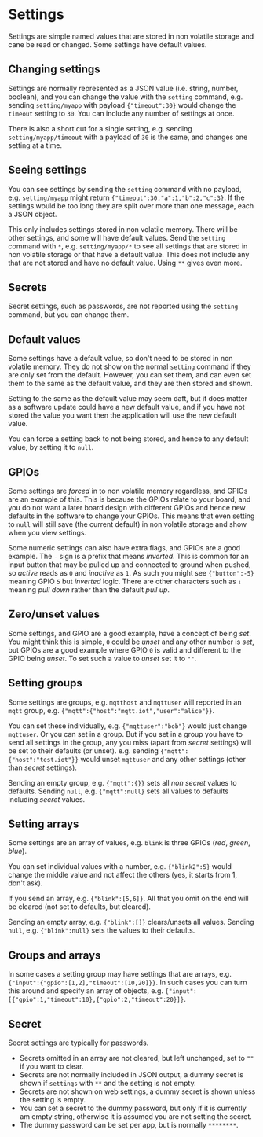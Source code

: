 # Settings

Settings are simple named values that are stored in non volatile storage and cane be read or changed. Some settings have default values.

## Changing settings

Settings are normally represented as a JSON value (i.e. string, number, boolean), and you can change the value with the `setting` command, e.g. sending `setting/myapp` with payload `{"timeout":30}` would change the `timeout` setting to `30`. You can include any number of settings at once.

There is also a short cut for a single setting, e.g. sending `setting/myapp/timeout` with a payload of `30` is the same, and changes one setting at a time.

## Seeing settings

You can see settings by sending the `setting` command with no payload, e.g. `setting/myapp` might return `{"timeout":30,"a":1,"b":2,"c":3}`. If the settings would be too long they are split over more than one message, each a JSON object.

This only includes settings stored in non volatile memory. There will be other settings, and some will have default values. Send the `setting` command with `*`, e.g. `setting/myapp/*` to see all settings that are stored in non volatile storage or that have a default value. This does not include any that are not stored and have no default value. Using `**` gives even more.

## Secrets

Secret settings, such as passwords, are not reported using the `setting` command, but you can change them.

## Default values

Some settings have a default value, so don't need to be stored in non volatile memory. They do not show on the normal `setting` command if they are only set from the default. However, you can set them, and can even set them to the same as the default value, and they are then stored and shown.

Setting to the same as the default value may seem daft, but it does matter as a software update could have a new default value, and if you have not stored the value you want then the application will use the new default value.

You can force a setting back to not being stored, and hence to any default value, by setting it to `null`.

## GPIOs

Some settings are *forced* in to non volatile memory regardless, and GPIOs are an example of this. This is because the GPIOs relate to your board, and you do not want a later board design with different GPIOs and hence new defaults in the software to change your GPIOs. This means that even setting to `null` will still save (the current default) in non volatile storage and show when you view settings.

Some numeric settings can also have extra flags, and GPIOs are a good example. The `-` sign is a prefix that means *inverted*. This is common for an input button that may be pulled up and connected to ground when pushed, so *active* reads as `0` and *inactive* as `1`. As such you might see `{"button":-5}` meaning GPIO `5` but *inverted* logic. There are other characters such as `↓` meaning *pull down* rather than the default *pull up*.

## Zero/unset values

Some settings, and GPIO are a good example, have a concept of being *set*. You might think this is simple, `0` could be *unset* and any other number is *set*, but GPIOs are a good example where GPIO `0` is valid and different to the GPIO being *unset*. To set such a value to *unset* set it to `""`.

## Setting groups

Some settings are groups, e.g. `mqtthost` and `mqttuser` will reported in an `mqtt` group, e.g. `{"mqtt":{"host":"mqtt.iot","user":"alice"}}`.

You can set these individually, e.g. `{"mqttuser":"bob"}` would just change `mqttuser`. Or you can set in a group. But if you set in a group you have to send all settings in the group, any you miss (apart from *secret* settings) will be set to their defaults (or unset). e.g. sending `{"mqtt":{"host":"test.iot"}}` would unset `mqttuser` and any other settings (other than *secret* settings).

Sending an empty group, e.g. `{"mqtt":{}}` sets all *non secret* values to defaults. Sending `null`, e.g. `{"mqtt":null}` sets all values to defaults including *secret* values.

## Setting arrays

Some settings are an array of values, e.g. `blink` is three GPIOs (*red*, *green*, *blue*).

You can set individual values with a number, e.g. `{"blink2":5}` would change the middle value and not affect the others (yes, it starts from 1, don't ask).

If you send an array, e.g. `{"blink":[5,6]}`. All that you omit on the end will be cleared (not set to defaults, but cleared).

Sending an empty array, e.g. `{"blink":[]}` clears/unsets all values. Sending `null`, e.g. `{"blink":null}` sets the values to their defaults.

## Groups and arrays

In some cases a setting group may have settings that are arrays, e.g. `{"input":{"gpio":[1,2],"timeout":[10,20]}}`. In such cases you can turn this around and specify an array of objects, e.g. `{"input":[{"gpio":1,"timeout":10},{"gpio":2,"timeout":20}]}`.

## Secret

Secret settings are typically for passwords.

- Secrets omitted in an array are not cleared, but left unchanged, set to `""` if you want to clear.
- Secrets are not normally included in JSON output, a dummy secret is shown if `settings` with `**` and the setting is not empty.
- Secrets are not shown on web settings, a dummy secret is shown unless the setting is empty.
- You can set a secret to the dummy password, but only if it is currently am empty string, otherwise it is assumed you are not setting the secret.
- The dummy password can be set per app, but is normally `********`.
